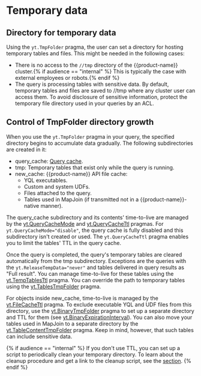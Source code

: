# Temporary data

## Directory for temporary data

Using the `yt.TmpFolder` pragma, the user can set a directory for hosting temporary tables and files. This might be needed in the following cases:
* There is no access to the `//tmp` directory of the {{product-name}} cluster.{% if audience == "internal" %} This is typically the case with external employees or robots.{% endif %}
* The query is processing tables with sensitive data. By default, temporary tables and files are saved to //tmp where any cluster user can access them. To avoid disclosure of sensitive information, protect the temporary file directory used in your queries by an ACL.

## Control of TmpFolder directory growth

When you use the `yt.TmpFolder` pragma in your query, the specified directory begins to accumulate data gradually. The following subdirectories are created in it:

* query_cache: [Query cache](../syntax/pragma#querycache).
* tmp: Temporary tables that exist only while the query is running.
* new_cache: {{product-name}} API file cache:
    * YQL executables.
    * Custom and system UDFs.
    * Files attached to the query.
    * Tables used in MapJoin (if transmitted not in a {{product-name}}-native manner).

The query_cache subdirectory and its contents' time-to-live are managed by the [yt.QueryCacheMode](../syntax/pragma#querycache) and [yt.QueryCacheTtl](../syntax/pragma#ytquerycachettl) pragmas. For `yt.QueryCacheMode="disable"`, the query cache is fully disabled and this subdirectory isn't created or used. The `yt.QueryCacheTtl` pragma enables you to limit the tables' TTL in the query cache.

Once the query is completed, the query's temporary tables are cleared automatically from the tmp subdirectory. Exceptions are the queries with the `yt.ReleaseTempData="never"` and tables delivered in query results as "Full result". You can manage time-to-live for these tables using the [yt.TempTablesTtl](../syntax/pragma#yttemptablesttl) pragma. You can override the path to temporary tables using the [yt.TablesTmpFolder](../syntax/pragma#yttablestmpfolder) pragma.

For objects inside new_cache, time-to-live is managed by the [yt.FileCacheTtl](../syntax/pragma#ytfilecachettl) pragma. To exclude executable YQL and UDF files from this directory, use the [yt.BinaryTmpFolder](../syntax/pragma#ytbinarytmpfolder) pragma to set up a separate directory and TTL for them (see [yt.BinaryExpirationInterval](../syntax/pragma#ytbinaryexpirationinterval)). You can also move your tables used in MapJoin to a separate directory by the [yt.TableContentTmpFolder](../syntax/pragma#yt.tablecontenttmpfolder) pragma. Keep in mind, however, that such tables can include sensitive data.

{% if audience == "internal" %}
If you don't use TTL, you can set up a script to periodically clean your temporary directory. To learn about the cleanup procedure and get a link to the cleanup script, see the [section]({{yt-docs-root}}/user-guide/storage/regular-system-processes#tmp_cleaning).
{% endif %}
